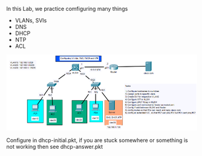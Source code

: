 In this Lab, we practice comfiguring many things
- VLANs, SVIs
- DNS
- DHCP
- NTP
- ACL

<img src=dhcp.png />

Configure in dhcp-initial.pkt, if you are stuck somewhere or something is not working then see dhcp-answer.pkt
